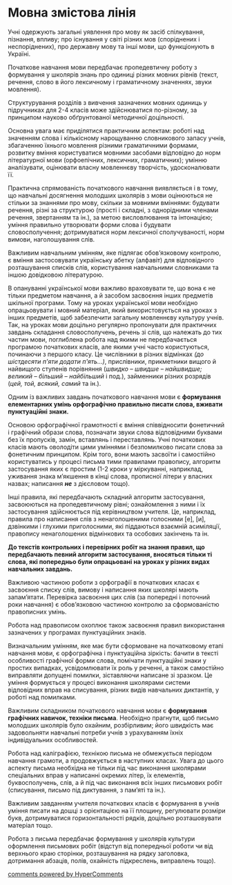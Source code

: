 Мовна змістова лінія
=============================================
<p>Учні одержують загальні уявлення про мову як засіб спілкування, пізнання, впливу; про існування у світі різних мов (споріднених і неспоріднених), про державну мову та інші мови, що функціонують в Україні.</p>
<p>Початкове навчання мови передбачає пропедевтичну роботу з формування у школярів знань про одиниці різних мовних рівнів (текст, речення, слово в його лексичному і граматичному значеннях, звуки мовлення).</p>
<p>Структурування  розділів з вивчення зазначених мовних одиниць у підручниках для 2-4 класів може здійснюватися по-різному, за принципом науково обґрунтованої методичної доцільності. </p>
<p>Основна увага має приділятися практичним аспектам: роботі над значенням слова і кількісному нарощуванню словникового запасу учнів, збагаченню їхнього мовлення різними граматичними формами, розвитку вміння користуватися мовними засобами відповідно до норм літературної мови (орфоепічних, лексичних, граматичних); умінню аналізувати, оцінювати власну мовленнєву творчість, удосконалювати її.</p>
<p>Практична спрямованість початкового навчання виявляється і в тому, що навчальні досягнення молодших школярів з мови оцінюються не стільки за знаннями про мову, скільки за мовними вміннями: будувати речення, різні за структурою (прості і складні, з однорідними членами речення, звертанням та ін.), за метою висловлювання та інтонацією; уміння правильно утворювати форми слова і будувати словосполучення; дотримуватися норм лексичної сполучуваності, норм вимови, наголошування слів.</p>
<p>Важливим навчальним умінням, яке підлягає обов’язковому контролю, є вміння застосовувати українську абетку (алфавіт) для відповідного розташування списків слів, користування навчальними словниками та іншою довідковою літературою.</p>
<p>В опануванні української мови важливо враховувати те, що вона є не тільки предметом навчання, а й засобом засвоєння інших предметів шкільної програми. Тому на уроках української мови необхідно опрацьовувати і мовний матеріал, який використовується на уроках з інших предметів, щоб забезпечити загальну мовленнєву культуру учнів. Так, на уроках мови доцільно регулярно пропонувати для практичних завдань складання словосполучень, речень зі слів, що належать до тих частин мови, поглиблена робота над якими не передбачається програмою початкових класів, але якими учні часто користуються, починаючи з першого класу. Це числівники в різних відмінках <i>(до шістдесяти п'яти додати п'ять...)</i>, прислівники, прикметники вищого й найвищого ступенів порівняння (<i>швидко – швидше – найшвидше; великий – більший – найбільший</i> і под.), займенники різних розрядів (<i>цей, той, всякий, самий</i> та ін.).</p>
<p>Одним із важливих завдань початкового навчання мови є <b>формування елементарних умінь орфографічно правильно писати слова, вживати пунктуаційні знаки.</b></p>
<p>Основою орфографічної грамотності є вміння співвідносити фонетичний і графічний образи слова, позначати звуки слова відповідними буквами без їх пропусків, замін, вставлянь і переставлянь. Учні початкових класів мають оволодіти цими уміннями і безпомилково писати слова за фонетичним принципом. Крім того, вони мають засвоїти і самостійно користуватись у процесі письма тими правилами правопису, алгоритм застосування яких є простим (1-2 кроки у міркуванні, наприклад, уживання знака м’якшення в кінці слова, прописної літери у власних назвах; написання <b><i>не</i></b> з дієсловом тощо).</p>
<p>Інші правила, які передбачають складний алгоритм застосування, засвоюються на пропедевтичному рівні; ознайомлення з ними і їх застосування здійснюється під керівництвом учителя. Це, наприклад, правила про написання слів з ненаголошеними голосними [е], [и], дзвінкими і глухими приголосними, які піддаються взаємній асиміляції, правопису ненаголошених відмінкових та особових закінчень та ін.</p>
<p><b>До текстів контрольних і перевірних робіт на знання правил, що передбачають певний алгоритм застосування, вносяться тільки ті слова, які попередньо були опрацьовані на уроках у різних видах навчальних завдань.</b></p>
<p>Важливою частиною роботи з орфографії в початкових класах є засвоєння списку слів, вимову і написання яких школярі мають запам’ятати. Перевірка засвоєння цих слів (за попередні і поточний роки навчання) є обов’язковою частиною контролю за сформованістю правописних умінь.</p>
<p>Робота над правописом охоплює також засвоєння правил використання зазначених у програмах пунктуаційних знаків.</p>
<p>Визначальним умінням, яке має бути сформоване на початковому етапі навчання мови, є орфографічна і пунктуаційна зіркість: бачити в тексті особливості графічної форми слова, помічати пунктуаційні знаки у простих випадках, усвідомлювати їх роль у реченні, а також самостійно виправляти допущені помилки, зіставляючи написане зі зразком. Це уміння формується у процесі виконання школярами системи відповідних вправ на списування, різних видів навчальних диктантів, у роботі над помилками.</p>
<p>Важливим складником початкового навчання мови є <b>формування графічних навичок, техніки письма</b>. Необхідно прагнути, щоб письмо молодших школярів було охайним, розбірливим; його швидкість має задовольняти навчальні потреби учнів з урахуванням їхніх індивідуальних особливостей.</p>
<p>Робота над каліграфією, технікою письма не обмежується періодом навчання грамоти, а продовжується в наступних класах. Увага до цього аспекту письма необхідна не тільки під час виконання школярами спеціальних вправ у написанні окремих літер, їх елементів, буквосполучень, слів, а й під час виконання всіх інших письмових робіт (списування, письмо під диктування, з пам’яті та ін.).</p>
<p>Важливим завданням учителя початкових класів є формування в учнів уміння писати на дошці з орієнтацією на її площину, регулювати розміри букв, дотримуватися горизонтальності рядків, доцільно розташовувати матеріал тощо.</p>
<p>Робота з письма передбачає формування у школярів культури оформлення письмових робіт (відступ від попередньої роботи чи від верхнього краю сторінки, розташування на рядку заголовка, дотримання абзаців, полів, охайність підкреслень, виправлень тощо).</p>

<div id="hypercomments_widget"></div>
<a href="http://hypercomments.com" class="hc-link" title="comments widget">comments powered by HyperComments</a>